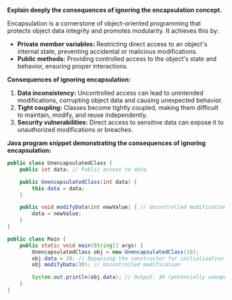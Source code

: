 **Explain deeply the consequences of ignoring the encapsulation concept.** 

Encapsulation is a cornerstone of object-oriented programming that protects object data integrity and promotes modularity. It achieves this by:

- **Private member variables:** Restricting direct access to an object's internal state, preventing accidental or malicious modifications.
- **Public methods:** Providing controlled access to the object's state and behavior, ensuring proper interactions.

**Consequences of ignoring encapsulation:**

1. **Data inconsistency:** Uncontrolled access can lead to unintended modifications, corrupting object data and causing unexpected behavior.
2. **Tight coupling:** Classes become tightly coupled, making them difficult to maintain, modify, and reuse independently.
3. **Security vulnerabilities:** Direct access to sensitive data can expose it to unauthorized modifications or breaches.

**Java program snippet demonstrating the consequences of ignoring encapsulation:**

```java
public class UnencapsulatedClass {
    public int data; // Public access to data

    public UnencapsulatedClass(int data) {
        this.data = data;
    }

    public void modifyData(int newValue) { // Uncontrolled modification
        data = newValue;
    }
}

public class Main {
    public static void main(String[] args) {
        UnencapsulatedClass obj = new UnencapsulatedClass(10);
        obj.data = 20; // Bypassing the constructor for initialization
        obj.modifyData(30); // Uncontrolled modification

        System.out.println(obj.data); // Output: 30 (potentially unexpected)
    }
}
